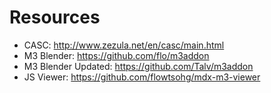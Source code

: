 # Resources
 - CASC: http://www.zezula.net/en/casc/main.html
 - M3 Blender: https://github.com/flo/m3addon
 - M3 Blender Updated: https://github.com/Talv/m3addon
 - JS Viewer: https://github.com/flowtsohg/mdx-m3-viewer
